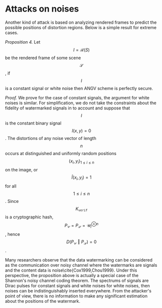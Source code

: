 # Attacks on noises

Another kind of attack is based on analyzing rendered frames to predict the possible positions of distortion regions. Below is a simple result for extreme cases.

_Proposition 4._ Let $$I = \mathcal{R}\left(S\right)$$ be the rendered frame of some scene $$\mathcal{S}$$, if $$I$$ is a constant signal or white noise then ANGV scheme is perfectly secure.

_Proof._ We prove for the case of constant signals, the argument for white noises is similar. For simplification, we do not take the constraints about the fidelity of watermarked signals in to account and suppose that $$I$$ is the constant binary signal $$I\left(x,y\right) = 0$$. The distortions of any noise vector of length $$n$$ occurs at distinguished and uniformly random positions $$\left(x_i,y_i\right)_{1 \leq i \leq n}$$ on the image, or $$\hat{I}\left(x_i,y_i\right) = 1$$ for all $$1 \leq i \leq n$$. Since $$K_{\mathtt{verif}}$$ is a cryptographic hash, $$P_{\mathcal{C}} = P_{\mathcal{S}} = \mathcal{U}_{I}^{\otimes n}$$, hence $$D\left(P_{\mathcal{C}} \mathrel{\Vert} P_{\mathcal{S}}\right) = 0$$.

Many researchers observe that the data watermarking can be considered as the communication over noisy channel where the watermarks are signals and the content data is noise\cite{Cox1999,Chou1999}. Under this perspective, the proposition above is actually a special case of the Shannon's noisy channel coding theorem. The spectrums of signals are Dirac pulses for constant signals and white noises for white noises, then noises can be indistinguishably inserted everywhere. From the attacker's point of view, there is no information to make any significant estimation about the positions of the watermark.